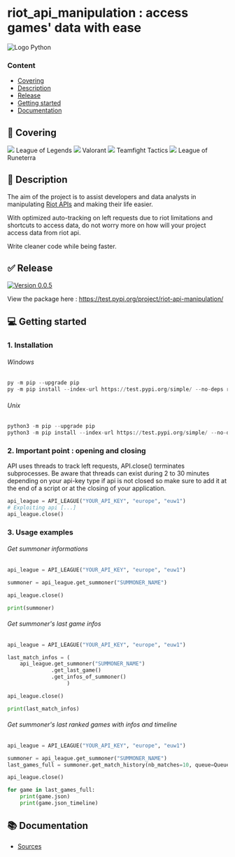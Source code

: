 # riot_api_manipulation : access games' data with ease
![Logo Python](https://img.shields.io/badge/python-3670A0?style=for-the-badge&logo=python&logoColor=ffdd54)

### Content

- [Covering](#-covering)
- [Description](#-description)
- [Release](#-release)
- [Getting started](#-getting-started)
- [Documentation](#-documentation)

## 💯 Covering

![](https://geps.dev/progress/40) League of Legends 
![](https://geps.dev/progress/40) Valorant
![](https://geps.dev/progress/0) Teamfight Tactics
![](https://geps.dev/progress/0) League of Runeterra

## 📕 Description

The aim of the project is to assist developers and data analysts in manipulating [Riot APIs](https://developer.riotgames.com/apis) and making their life easier.

With optimized auto-tracking on left requests due to riot limitations and shortcuts to access data, do not worry more on how will your project access data from riot api.

Write cleaner code while being faster.

## ✅ Release
[![Version 0.0.5](https://img.shields.io/badge/0.0.5-%2316c60c.svg?style=for-the-badge&label=version)](https://test.pypi.org/project/riot-api-manipulation/)

View the package here : https://test.pypi.org/project/riot-api-manipulation/

## 💻 Getting started

### 1. Installation

###### Windows
```python
py -m pip --upgrade pip
py -m pip install --index-url https://test.pypi.org/simple/ --no-deps riot-api-manipulation 
```

###### Unix
```python
python3 -m pip --upgrade pip
python3 -m pip install --index-url https://test.pypi.org/simple/ --no-deps riot-api-manipulation 
```

### 2. Important point : opening and closing

API uses threads to track left requests, API.close() terminates subprocesses.
Be aware that threads can exist during 2 to 30 minutes depending on your api-key type if api is not closed so make sure to add it at the end of a script or at the closing of your application.
```python
api_league = API_LEAGUE("YOUR_API_KEY", "europe", "euw1")
# Exploiting api [...]
api_league.close()
```

### 3. Usage examples

###### Get summoner informations
```python
api_league = API_LEAGUE("YOUR_API_KEY", "europe", "euw1")

summoner = api_league.get_summoner("SUMMONER_NAME")

api_league.close()

print(summoner)
```

###### Get summoner's last game infos
```python
api_league = API_LEAGUE("YOUR_API_KEY", "europe", "euw1")

last_match_infos = (
    api_league.get_summoner("SUMMONER_NAME")
              .get_last_game()
              .get_infos_of_summoner()
                   )

api_league.close()

print(last_match_infos)
```

###### Get summoner's last ranked games with infos and timeline
```python
api_league = API_LEAGUE("YOUR_API_KEY", "europe", "euw1")

summoner = api_league.get_summoner("SUMMONER_NAME")
last_games_full = summoner.get_match_history(nb_matches=10, queue=QueueType.RANKED, load_infos=True, load_timelines=True)

api_league.close()

for game in last_games_full:
    print(game.json)
    print(game.json_timeline)
```

## 📚 Documentation

- [Sources](./riot_api/)
